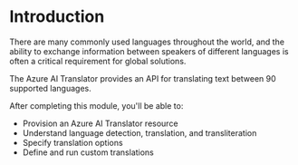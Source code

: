 
# 
# Introduction

There are many commonly used languages throughout the world, and the ability to exchange information between speakers of different languages is often a critical requirement for global solutions.

The Azure AI Translator provides an API for translating text between 90 supported languages.

After completing this module, you'll be able to:

- Provision an Azure AI Translator resource
- Understand language detection, translation, and transliteration
- Specify translation options
- Define and run custom translations



